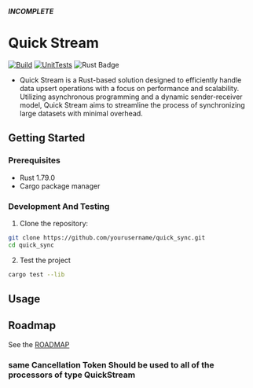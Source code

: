 ***INCOMPLETE***

# Quick Stream
[![Build](https://github.com/uratne/quick-stream/actions/workflows/build.yml/badge.svg)](https://github.com/uratne/quick-stream/actions/workflows/build.yml) [![UnitTests](https://github.com/uratne/quick-stream/actions/workflows/unit-tests.yml/badge.svg)](https://github.com/uratne/quick-stream/actions/workflows/unit-tests.yml) ![Rust Badge](https://img.shields.io/badge/Rust-1.79.0-000?logo=rust&logoColor=fff&style=flat)

* Quick Stream is a Rust-based solution designed to efficiently handle data upsert operations with a focus on performance and scalability. Utilizing asynchronous programming and a dynamic sender-receiver model, Quick Stream aims to streamline the process of synchronizing large datasets with minimal overhead.

## Getting Started

### Prerequisites

- Rust 1.79.0
- Cargo package manager

### Development And Testing

1. Clone the repository:

```sh
git clone https://github.com/yourusername/quick_sync.git
cd quick_sync
```

2. Test the project

```sh
cargo test --lib
```
## Usage

## Roadmap
See the [ROADMAP](ROADMAP.md)

### same Cancellation Token Should be used to all of the processors of type QuickStream
